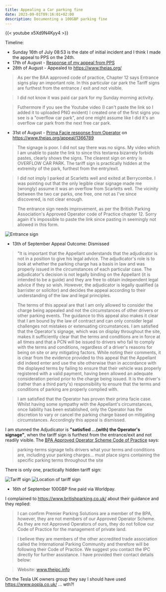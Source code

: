 ```yaml
---
title: Appealing a Car parking fine
date: 2023-09-01T09:16:01+02:00
description: Documenting a 100GBP parking fine
---
```


{{< youtube x5Xd9N4Kyy4 >}}

Timeline:

* Sunday 16th of July 08:53 is the date of initial incident and I think I made the appeal to PPS on the 24th.
* 17th of August - [Response of my appeal from PPS](https://s.natalian.org/2023-09-01/appeal-reply-12035549.pdf)
* 28th of August - Appealed to https://www.theias.org/

> As per the BAA approved code of practice, Chapter 12 says Entrance signs play an important role. In this particular car park the Tariff signs are furthest from the entrance / exit and not visible.

> I did not know it was paid car park for my Sunday morning activity.

> Futhermore if you see the Youtube video (I can't paste the link so I added it to uploaded PNG evident) I created one of the first signs you see is a "overflow car park", and one might assume like I did it's an overflow car park from the next free car park.

* 31st of August - [Prima Facie response from Operator](https://s.natalian.org/2023-09-01/20230831-Prima-Facie-Summary.pdf) on https://www.theias.org/appeal/1366789

> The signage is poor. I did not say there was no signs. My video which I am unable to paste the link to since this textarea bizarrely forbids pastes, clearly shows the signs. The clearest sign on entry is OVERFLOW CAR PARK. The tariff sign is practically hidden at the extremity of the park, furthest from the entry/exit.

> I did not imply I parked at Scarletts well and exited at Berrycombe. I was pointing out that the only legible clear signage made me (wrongly) assume it was an overflow from Scarletts well. The vicinity between the two car parks, one free, one not as I've since discovered, is not clear enough.

> The entrance sign needs improvement, as per the British Parking Association's Approved Operator code of Practice chapter 12. Sorry again it's impossible to paste the link since pasting in seemingly not allowed in this form.

<img src="https://s.natalian.org/2023-09-16/Entrance sign-V1.webp" alt="Entrance sign">

* 13th of September Appeal Outcome: Dismissed

> "It is important that the Appellant understands that the adjudicator is not in a position to give his legal advice. The adjudicator's role is to look at whether the parking charge has a basis in law and was properly issued in the circumstances of each particular case. The adjudicator's decision is not legally binding on the Appellant (it is intended to be a guide) and they are free to obtain independent legal advice if they so wish. However, the adjudicator is legally qualified (a barrister or solicitor) and decides the appeal according to their understanding of the law and legal principles.

> The terms of this appeal are that I am only allowed to consider the charge being appealed and not the circumstances of other drivers or other parking events. The guidance to this appeal also makes it clear that I am bound by the law of contract and can only consider legal challenges not mistakes or extenuating circumstances. I am satisfied that the Operator's signage, which was on display throughout the site, makes it sufficiently clear that the terms and conditions are in force at all times and that a PCN will be issued to drivers who fail to comply with the terms and conditions, regardless of a driver's reasons for being on site or any mitigating factors. While noting their comments, it is clear from the evidence provided to this appeal that the Appellant did indeed enter and use the site otherwise than in accordance with the displayed terms by failing to ensure that their vehicle was properly registered with a valid payment, having been allowed an adequate consideration period prior to the charge being issued. It is the driver's (rather than a third party's) responsibility to ensure that the terms and conditions of parking are properly complied with. 

> I am satisfied that the Operator has proven their prima facie case. Whilst having some sympathy with the Appellant's circumstances, once liability has been established, only the Operator has the discretion to vary or cancel the parking charge based on mitigating circumstances. Accordingly this appeal is dismissed.

I am stunned the Adjudicator is **"satisfied ...(with) the Operator's signage"**, when the tariff sign is furthest from the entrance/exit and not readily visible. The [BPA Approved Operator Scheme Code of Practice](https://www.britishparking.co.uk/write/Documents/AOS/AOS_Code_of_Practice_January_2020_v8(2).pdf) says:

>  parking-terms signage tells drivers what your terms and conditions are, including your parking charges... must place signs containing the specific parking terms throughout the site

There is only one, practically hidden tariff sign:

<img src="https://s.natalian.org/2023-09-16/tariff.webp" alt="Tariff sign">

<img alt="Location of tariff sign" src="https://s.natalian.org/2023-09-16/parking-appeal.png">

* 16th of September 100GBP fine paid via Worldpay.

I complained to https://www.britishparking.co.uk/ about their guidance and they replied:

> I can confirm Premier Parking Solutions are a member of the BPA, however, they are not members of our Approved Operator Scheme.  As they are not Approved Operators of ours, they do not follow our Code of Practice for the management of private land. 

> I believe they are members of the other accredited trade association called the International Parking Community and therefore will be following their Code of Practice.  We suggest you contact the IPC directly for further assistance.  I have provided their contact details below: 

> Website: www.theipc.info 

On the Tesla UK owners group they say I should have used https://www.popla.co.uk/ ... wth?!
